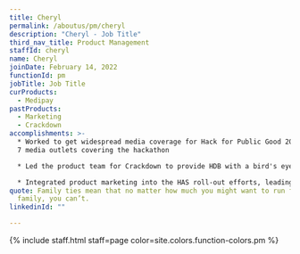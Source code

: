 ```yaml
---
title: Cheryl
permalink: /aboutus/pm/cheryl
description: "Cheryl - Job Title"
third_nav_title: Product Management
staffId: cheryl
name: Cheryl
joinDate: February 14, 2022
functionId: pm
jobTitle: Job Title
curProducts:
  - Medipay
pastProducts:
  - Marketing
  - Crackdown
accomplishments: >-
  * Worked to get widespread media coverage for Hack for Public Good 2023, with
  7 media outlets covering the hackathon

  * Led the product team for Crackdown to provide HDB with a bird's eye view of unauthorised HDB rentals in Singapore

  * Integrated product marketing into the HAS roll-out efforts, leading to widespread media coverage and marketing events to accelerate vaccine appointment booking
quote: Family ties mean that no matter how much you might want to run from your
  family, you can’t.
linkedinId: ""

---
```


{% include staff.html staff=page color=site.colors.function-colors.pm %}
